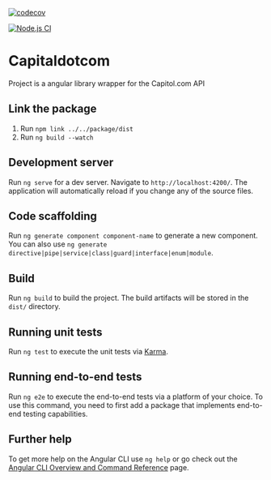 [![codecov](https://codecov.io/gh/ferdiesletering/capitaldotcom/branch/main/graph/badge.svg?token=ONDWM6LX9H)](https://codecov.io/gh/ferdiesletering/capitaldotcom)

[![Node.js CI](https://github.com/ferdiesletering/capitaldotcom/actions/workflows/node.js.yml/badge.svg?branch=main)](https://github.com/ferdiesletering/capitaldotcom/actions/workflows/node.js.yml)

# Capitaldotcom

Project is a angular library wrapper for the Capitol.com API

## Link the package
1. Run `npm link ../../package/dist`
2. Run `ng build --watch`

## Development server

Run `ng serve` for a dev server. Navigate to `http://localhost:4200/`. The application will automatically reload if you change any of the source files.

## Code scaffolding

Run `ng generate component component-name` to generate a new component. You can also use `ng generate directive|pipe|service|class|guard|interface|enum|module`.

## Build

Run `ng build` to build the project. The build artifacts will be stored in the `dist/` directory.

## Running unit tests

Run `ng test` to execute the unit tests via [Karma](https://karma-runner.github.io).

## Running end-to-end tests

Run `ng e2e` to execute the end-to-end tests via a platform of your choice. To use this command, you need to first add a package that implements end-to-end testing capabilities.

## Further help

To get more help on the Angular CLI use `ng help` or go check out the [Angular CLI Overview and Command Reference](https://angular.io/cli) page.

